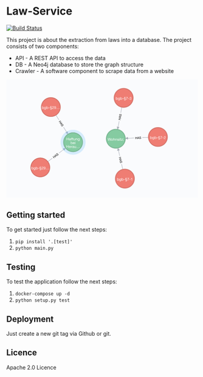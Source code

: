 # Law-Service
[![Build Status](https://travis-ci.org/B-Stefan/law-service.svg?branch=master)](https://travis-ci.org/B-Stefan/law-service)

This project is about the extraction from laws into a database. The project consists of two components:

* API - A REST API to access the data
* DB - A Neo4j database to store the graph structure
* Crawler - A software component to scrape data from a website

![](./docs/bgb-graph-example.png)
## Getting started

To get started just follow the next steps:

1. `pip install '.[test]'`
1. `python main.py`


## Testing
To test the application follow the next steps:

1. `docker-compose up -d`
1. `python setup.py test`

## Deployment 

Just create a new git tag via Github or git.

## Licence 

Apache 2.0 Licence